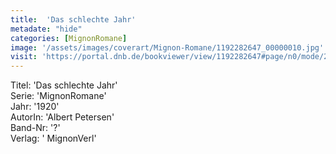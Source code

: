 ```yaml
---
title:  'Das schlechte Jahr'
metadate: "hide"
categories: [MignonRomane]
image: '/assets/images/coverart/Mignon-Romane/1192282647_00000010.jpg'
visit: 'https://portal.dnb.de/bookviewer/view/1192282647#page/n0/mode/2up'
---
```

Titel: 'Das schlechte Jahr' <br>
Serie: 'MignonRomane' <br>
Jahr: '1920' <br>
AutorIn: 'Albert Petersen' <br>
Band-Nr: '?' <br>
Verlag: ' MignonVerl'